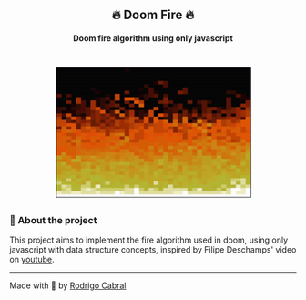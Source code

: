 <h2 align="center">🔥 Doom Fire 🔥</h2>

<h4 align="center">Doom fire algorithm using only javascript</h4>

<br/>
<div align="center">
  <img align="center" src="fire.gif">
</div>

### 📖 About the project

This project aims to implement the fire algorithm used in doom, using only javascript with data structure concepts, inspired by Filipe Deschamps' video on [youtube](https://www.youtube.com/watch?v=HCjDjsHPOco&ab_channel=FilipeDeschamps).

---
Made with 💖 by [Rodrigo Cabral](https://www.linkedin.com/in/rodcabral)
